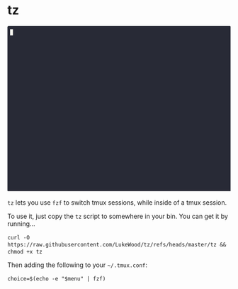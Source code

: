 # tz

![Demo gif](./demo.gif)

`tz` lets you use `fzf` to switch tmux sessions, while inside of a tmux session.

To use it, just copy the `tz` script to somewhere in your bin.
You can get it by running...

```
curl -O https://raw.githubusercontent.com/LukeWood/tz/refs/heads/master/tz && chmod +x tz
```

Then adding the following to your `~/.tmux.conf`:

```
choice=$(echo -e "$menu" | fzf)
```


